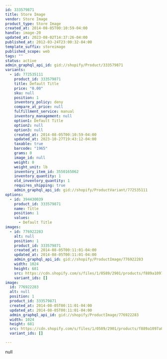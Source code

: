 ```yaml
---
id: 333579871
title: Store Image
vendor: Store Image
product_type: Store Image
created_at: 2014-08-05T00:10:59-04:00
handle: image-20
updated_at: 2023-08-02T14:37:26-04:00
published_at: 2012-03-24T23:00:32-04:00
template_suffix: storeimage
published_scope: web
tags: ""
status: active
admin_graphql_api_id: gid://shopify/Product/333579871
variants:
  - id: 772535111
    product_id: 333579871
    title: Default Title
    price: "0.00"
    sku: null
    position: 1
    inventory_policy: deny
    compare_at_price: null
    fulfillment_service: manual
    inventory_management: null
    option1: Default Title
    option2: null
    option3: null
    created_at: 2014-08-05T00:10:59-04:00
    updated_at: 2023-10-27T19:43:12-04:00
    taxable: true
    barcode: "1965"
    grams: 0
    image_id: null
    weight: 0
    weight_unit: lb
    inventory_item_id: 3550165062
    inventory_quantity: 1
    old_inventory_quantity: 1
    requires_shipping: true
    admin_graphql_api_id: gid://shopify/ProductVariant/772535111
options:
  - id: 394430039
    product_id: 333579871
    name: Title
    position: 1
    values:
      - Default Title
images:
  - id: 776922283
    alt: null
    position: 1
    product_id: 333579871
    created_at: 2014-08-05T00:11:01-04:00
    updated_at: 2014-08-05T00:11:01-04:00
    admin_graphql_api_id: gid://shopify/ProductImage/776922283
    width: 1024
    height: 681
    src: https://cdn.shopify.com/s/files/1/0589/2901/products/f889a1097a0861d81b5242744ee87b98.jpeg?v=1407211861
    variant_ids: []
image:
  id: 776922283
  alt: null
  position: 1
  product_id: 333579871
  created_at: 2014-08-05T00:11:01-04:00
  updated_at: 2014-08-05T00:11:01-04:00
  admin_graphql_api_id: gid://shopify/ProductImage/776922283
  width: 1024
  height: 681
  src: https://cdn.shopify.com/s/files/1/0589/2901/products/f889a1097a0861d81b5242744ee87b98.jpeg?v=1407211861
  variant_ids: []

---
```


null